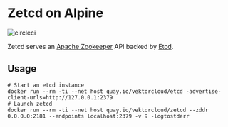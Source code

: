 # Zetcd on Alpine

![circleci][circleci]

Zetcd serves an [Apache Zookeeper](https://zookeeper.apache.org) API backed by [Etcd](https://coreos.com/etcd/docs/latest/).


## Usage

    # Start an etcd instance
    docker run --rm -ti --net host quay.io/vektorcloud/etcd -advertise-client-urls=http://127.0.0.1:2379
    # Launch zetcd
    docker run --rm -ti --net host quay.io/vektorcloud/zetcd --zddr 0.0.0.0:2181 --endpoints localhost:2379 -v 9 -logtostderr

[circleci]: https://img.shields.io/circleci/project/github/vektorcloud/zetcd.svg "zetcd"
